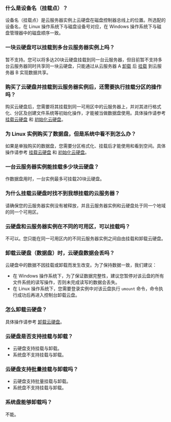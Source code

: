 ### 什么是设备名（挂载点）？
设备名（挂载点）是云服务器实例上云硬盘在磁盘控制器总线上的位置。所选配的设备名，在 Linux 操作系统下与磁盘设备号对应，在 Windows 操作系统下与磁盘管理器中的磁盘顺序一致。

### 一块云硬盘可以挂载到多台云服务器实例上吗？
暂不支持。您可以将多达20块云硬盘挂载到同一台云服务器，但目前暂不支持多台云服务器同时共享同一块云硬盘，只能通过从云服务器 A [卸载](https://intl.cloud.tencent.com/document/product/362/32400) 后 [挂载](https://intl.cloud.tencent.com/document/product/362/32401) 到云服务器 B 实现数据共享。

### 购买了云硬盘并挂载到云服务器实例后，还需要执行挂载分区的操作吗？
购买云硬盘后，您需要将其挂载到同一可用区中的云服务器上，并对其进行格式化、分区及创建文件系统等初始化操作，才能被当做数据盘使用。具体操作请参考 [挂载云硬盘](https://intl.cloud.tencent.com/document/product/362/31645) 和 [初始化云硬盘](https://intl.cloud.tencent.com/document/product/362/31645)。

### 为 Linux 实例购买了数据盘，但是系统中看不到怎么办？
如果是单独购买的数据盘，您需要分区格式化、挂载后才能使用和看到空间。具体操作请参考 [挂载云硬盘](https://intl.cloud.tencent.com/document/product/362/31645) 和 [初始化云硬盘](https://intl.cloud.tencent.com/document/product/362/31645)。

### 一台云服务器实例能挂载多少块云硬盘？
作数据盘用时，一台实例最多可挂载20块云硬盘。

### 为什么挂载云硬盘时找不到我想挂载的云服务器？
请确保您的云服务器实例没有被释放，并且云服务器实例和云硬盘处于同一个地域的同一个可用区。

### 云硬盘和云服务器实例在不同的可用区，可以挂载吗？
不可以。您只能在同一可用区内的不同云服务器实例之间自由挂载和卸载云硬盘。

### 卸载云硬盘（数据盘）时，云硬盘数据会丢吗？
云硬盘中的数据不因挂载或卸载而发生改变。为了保持数据一致，我们建议：
- 在 Windows 操作系统下，为了保证数据完整性，建议您暂停对该云盘的所有文件系统的读写操作，否则未完成读写的数据会丢失。
- 在 Linux 操作系统下，您需要登录实例中对该云盘执行 `umount` 命令，命令执行成功后再进入控制台卸载云盘。

### 怎么卸载云硬盘？
具体操作请参考 [卸载云硬盘](https://intl.cloud.tencent.com/document/product/362/32400)。

### 云硬盘是否支持挂载与卸载？
- 云硬盘支持挂载与卸载。
- 系统盘不支持挂载与卸载。

### 云硬盘支持批量挂载与卸载吗？
- 云硬盘支持批量挂载与卸载。
- 系统盘不支持挂载与卸载。

### 系统盘能够卸载吗？
不能。



